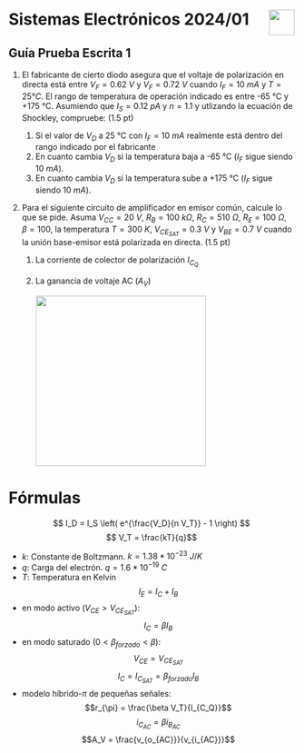 # <img src="https://julianodb.github.io/SISTEMAS_ELECTRONICOS_PARA_INGENIERIA_BIOMEDICA/img/logo_fing.png?raw=true" align="right" height="45"> Sistemas Electrónicos 2024/01
## Guía Prueba Escrita 1

1. El fabricante de cierto diodo asegura que el voltaje de polarización en directa está entre $V_F = 0.62\ V$ y $V_F = 0.72\ V$ cuando $I_F = 10\ mA$ y $T=25°C$. El rango de temperatura de operación indicado es entre -65 °C y +175 °C. Asumiendo que $I_S=0.12\ pA$ y $n=1.1$ y utlizando la ecuación de Shockley, compruebe: (1.5 pt)
   1. Si el valor de $V_D$ a 25 °C con $I_F = 10\ mA$ realmente está dentro del rango indicado por el fabricante
   1. En cuanto cambia $V_D$ si la temperatura baja a -65 °C ($I_F$ sigue siendo $10\ mA$).
   1. En cuanto cambia $V_D$ si la temperatura sube a +175 °C ($I_F$ sigue siendo $10\ mA$).

2. Para el siguiente circuito de amplificador en emisor común, calcule lo que se pide. Asuma $V_{CC} = 20\ V$, $R_B= 100\ k\Omega$, $R_C= 510\ \Omega$, $R_E= 100\ \Omega$, $\beta = 100$, la temperatura $T=300\ K$, $V_{CE_{SAT}} = 0.3\ V$ y $V_{BE} =0.7\ V$ cuando la unión base-emisor está polarizada en directa. (1.5 pt)
   1. La corriente de colector de polarización $I_{C_Q}$
   2. La ganancia de voltaje AC ($A_V$)

      <img src="https://julianodb.github.io/electronic_circuits_diagrams/common_emitter_base_polarized.png" width="300"> 

# Fórmulas

$$ I_D = I_S \left( e^{\frac{V_D}{n V_T}} - 1 \right) $$
$$ V_T = \frac{kT}{q}$$

- $k$: Constante de Boltzmann. $k=1.38 * 10^{-23}\ J/K$
- $q$: Carga del electrón. $q=1.6*10^{-19}\ C$
- $T$: Temperatura en Kelvin
$$I_E = I_C + I_B$$
- en modo activo ($V_{CE} > V_{CE_{SAT}}$):
$$I_C = \beta I_B $$
- en modo saturado ($0 < \beta_{forzado} < \beta$):
$$V_{CE} = V_{CE_{SAT}}$$
$$I_C = I_{C_{SAT}} = \beta_{forzado} I_B $$
- modelo híbrido-$\pi$ de pequeñas señales:
$$r_{\pi} = \frac{\beta V_T}{I_{C_Q}}$$
$$i_{C_{AC}} = \beta i_{B_{AC}} $$
$$A_V = \frac{v_{o_{AC}}}{v_{i_{AC}}}$$

